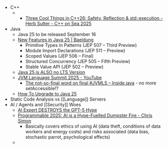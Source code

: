 - C++
	- * [Three Cool Things in C++26: Safety, Reflection & std::execution - Herb Sutter - C++ on Sea 2025](https://www.youtube.com/watch?v=kKbT0Vg3ISw)
- Java
	- Java 25 to be released September 16
	- [New Features in Java 25 | Baeldung](https://www.baeldung.com/java-25-features)
		- Primitive Types in Patterns (JEP 507 – Third Preview)
		- Module Import Declarations (JEP 511 – Preview)
		- Scoped Values (JEP 506 – Final)
		- Structured Concurrency (JEP 505 – Fifth Preview)
		- Stable Value API (JEP 502 – Preview)
	- [Java 25 is ALSO no LTS Version](https://inside.java/2025/07/03/newscast-94)
	- [JVM Language Summit 2025 - YouTube](https://www.youtube.com/playlist?list=PLX8CzqL3ArzUOgZpIX6GsoRhPbnij-sco)
		- [The not-so-final word on final #JVMLS – Inside.java](https://inside.java/2025/08/12/jvmls-final-to-immutable/) - no more setAccessible!?
	- [How To Upgrade to Java 25](https://www.youtube.com/watch?v=9azNjz7s1Ck&t=1160s)
- Static Code Analysis vs [[Language]] Servers
- AI / Agents and [[Security]] Woes
	- [AI Expert DESTROYS the GPT-5 Hype](https://www.youtube.com/watch?v=Pq1PtOiXAwQ&pp=ygUSQUkgZXhwZXJ0IGRlc3Ryb3lz)
	- [Programmable 2025: AI is a Hype-Fuelled Dumpster Fire - Chris Simon](https://www.youtube.com/watch?v=0bF_AQvHs1M)
		- Basically covers ethics of using AI (data theft, conditions of data workers and energy costs) and risks associated (data bias, stochastic parrot, psychological effects)
	-